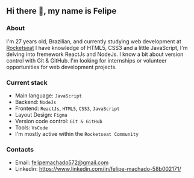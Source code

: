 ## Hi there 👋, my name is Felipe

### About

I'm 27 years old, Brazilian, and currently studying web development at [Rocketseat](https://app.rocketseat.com.br/) 
I have knowledge of HTML5, CSS3 and a little JavaScript, I'm delving into fremework ReactJs and NodeJs.
I know a bit about version control with Git & GitHub.
I'm looking for internships or volunteer opportunities for web development projects.

### Current stack

- Main language: `JavaScript`
- Backend: `NodeJs`
- Frontend: `ReactJs`, `HTML5`, `CSS3`, `JavaScript`
- Layout Design: `Figma`
- Version code control: `Git & GitHub`
- Tools: `VsCode`
- I'm mostly active within the `Rocketseat Community`

### Contacts

- Email: felipemachado572@gmail.com
- Linkedin: https://www.linkedin.com/in/felipe-machado-58b002171/
